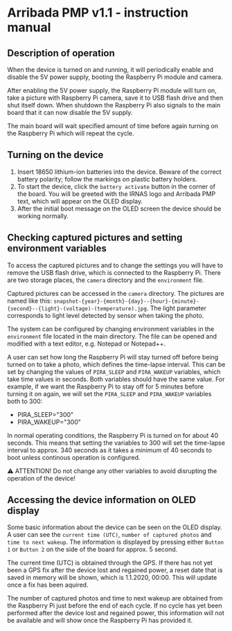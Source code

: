 # Arribada PMP v1.1 - instruction manual

## Description of operation
When the device is turned on and running, it will periodically enable and disable the 5V power supply, booting the Raspberry Pi module and camera.

After enabling the 5V power supply, the Raspberry Pi module will turn on, take a picture with Raspberry Pi camera, save it to USB flash drive and then shut itself down. When shutdown the Raspberry Pi also signals to the main board that it can now disable the 5V supply.

The main board will wait specified amount of time before again turning on the Raspberry Pi which will repeat the cycle.

## Turning on the device
1. Insert 18650 lithium-ion batteries into the device. Beware of the correct battery polarity; follow the markings on plastic battery holders.
2. To start the device, click the `battery activate` button in the corner of the board. You will be greeted with the IRNAS logo and Arribada PMP text, which will appear on the OLED display.
3. After the initial boot message on the OLED screen the device should be working normally.

## Checking captured pictures and setting environment variables
To access the captured pictures and to change the settings you will have to remove the USB flash drive, which is connected to the Raspberry Pi. There are two storage places, the `camera` directory and the `environment` file.

Captured pictures can be accessed in the `camera` directory. The pictures are named like this: `snapshot-{year}-{month}-{day}--{hour}-{minute}-{second}--{light}-(voltage)-(temperature).jpg`. The light parameter corresponds to light level detected by sensor when taking the photo.

The system can be configured by changing environment variables in the `environment` file located in the main directory. The file can be opened and modified with a text editor, e.g. Notepad or Notepad++.

A user can set how long the Raspberry Pi will stay turned off before being turned on to take a photo, which defines the time-lapse interval. This can be set by changing the values of `PIRA_SLEEP` and `PIRA_WAKEUP` variables, which take time values in seconds. Both variables should have the same value. For example, if we want the Raspberry Pi to stay off for 5 minutes before turning it on again, we will set the `PIRA_SLEEP` and `PIRA_WAKEUP` variables both to 300:
*	PIRA_SLEEP="300"
*	PIRA_WAKEUP="300"

In normal operating conditions, the Raspberry Pi is turned on for about 40 seconds. This means that setting the variables to 300 will set the time-lapse interval to approx. 340 seconds as it takes a minimum of 40 seconds to boot unless continous operation is configured.

⚠️ ATTENTION! Do not change any other variables to avoid disrupting the operation of the device!

## Accessing the device information on OLED display
Some basic information about the device can be seen on the OLED display. A user can see the `current time (UTC)`, `number of captured photos` and `time to next wakeup`. The information is displayed by pressing either `Button 1` or `Button 2` on the side of the board for approx. 5 second.

The current time (UTC) is obtained through the GPS. If there has not yet been a GPS fix after the device lost and regained power, a reset date that is saved in memory will be shown, which is 1.1.2020, 00:00. This will update once a fix has been aquired.

The number of captured photos and time to next wakeup are obtained from the Raspberry Pi just before the end of each cycle. If no cycle has yet been performed after the device lost and regained power, this information will not be available and will show once the Raspberry Pi has provided it.
